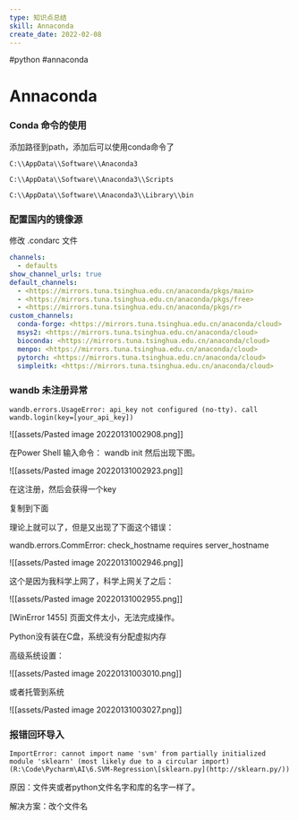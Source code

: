 ```yaml
---
type: 知识点总结
skill: Annaconda
create_date: 2022-02-08
---
```


#python #annaconda

# Annaconda

### Conda 命令的使用

添加路径到path，添加后可以使用conda命令了

`C:\\AppData\\Software\\Anaconda3`

`C:\\AppData\\Software\\Anaconda3\\Scripts`

`C:\\AppData\\Software\\Anaconda3\\Library\\bin`

### 配置国内的镜像源

修改 .condarc 文件

```yaml
channels:
  - defaults
show_channel_urls: true
default_channels:
  - <https://mirrors.tuna.tsinghua.edu.cn/anaconda/pkgs/main>
  - <https://mirrors.tuna.tsinghua.edu.cn/anaconda/pkgs/free>
  - <https://mirrors.tuna.tsinghua.edu.cn/anaconda/pkgs/r>
custom_channels:
  conda-forge: <https://mirrors.tuna.tsinghua.edu.cn/anaconda/cloud>
  msys2: <https://mirrors.tuna.tsinghua.edu.cn/anaconda/cloud>
  bioconda: <https://mirrors.tuna.tsinghua.edu.cn/anaconda/cloud>
  menpo: <https://mirrors.tuna.tsinghua.edu.cn/anaconda/cloud>
  pytorch: <https://mirrors.tuna.tsinghua.edu.cn/anaconda/cloud>
  simpleitk: <https://mirrors.tuna.tsinghua.edu.cn/anaconda/cloud>
```

### wandb 未注册异常

`wandb.errors.UsageError: api_key not configured (no-tty). call wandb.login(key=[your_api_key])`

![[assets/Pasted image 20220131002908.png]]

在Power Shell 输入命令： wandb init 然后出现下图。

![[assets/Pasted image 20220131002923.png]]

在这注册，然后会获得一个key

复制到下面

理论上就可以了，但是又出现了下面这个错误：

wandb.errors.CommError: check_hostname requires server_hostname

![[assets/Pasted image 20220131002946.png]]

这个是因为我科学上网了，科学上网关了之后：

![[assets/Pasted image 20220131002955.png]]

[WinError 1455] 页面文件太小，无法完成操作。

Python没有装在C盘，系统没有分配虚拟内存

高级系统设置：

![[assets/Pasted image 20220131003010.png]]

或者托管到系统

![[assets/Pasted image 20220131003027.png]]


### 报错回环导入

`ImportError: cannot import name 'svm' from partially initialized module 'sklearn' (most likely due to a circular import) (R:\Code\Pycharm\AI\6.SVM-Regression\[sklearn.py](http://sklearn.py/))`


原因：文件夹或者python文件名字和库的名字一样了。

解决方案：改个文件名
